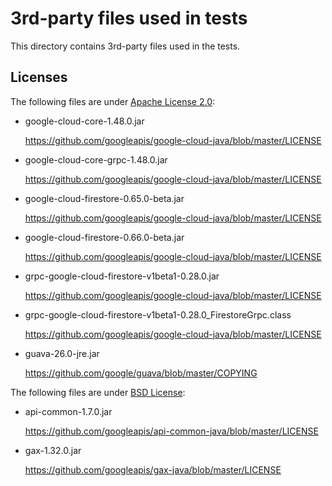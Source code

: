 # 3rd-party files used in tests

This directory contains 3rd-party files used in the tests.

## Licenses

The following files are under [Apache License 2.0](./LICENSE_THIRDPARTY_APACHE2.txt):

- google-cloud-core-1.48.0.jar

  https://github.com/googleapis/google-cloud-java/blob/master/LICENSE
- google-cloud-core-grpc-1.48.0.jar
  
  https://github.com/googleapis/google-cloud-java/blob/master/LICENSE
- google-cloud-firestore-0.65.0-beta.jar

  https://github.com/googleapis/google-cloud-java/blob/master/LICENSE
- google-cloud-firestore-0.66.0-beta.jar

  https://github.com/googleapis/google-cloud-java/blob/master/LICENSE
- grpc-google-cloud-firestore-v1beta1-0.28.0.jar

  https://github.com/googleapis/google-cloud-java/blob/master/LICENSE
- grpc-google-cloud-firestore-v1beta1-0.28.0_FirestoreGrpc.class

  https://github.com/googleapis/google-cloud-java/blob/master/LICENSE
- guava-26.0-jre.jar
  
  https://github.com/google/guava/blob/master/COPYING


The following files are under [BSD License](./LICENSE_THIRDPARTY_BSD.txt):

- api-common-1.7.0.jar

  https://github.com/googleapis/api-common-java/blob/master/LICENSE
- gax-1.32.0.jar

  https://github.com/googleapis/gax-java/blob/master/LICENSE

